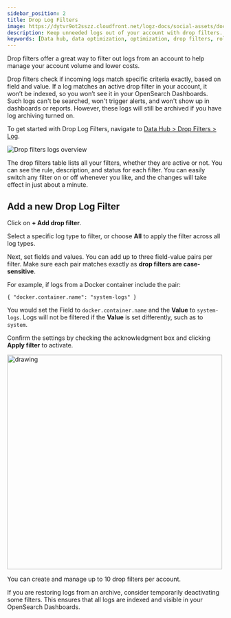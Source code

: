 ```yaml
---
sidebar_position: 2
title: Drop Log Filters
image: https://dytvr9ot2sszz.cloudfront.net/logz-docs/social-assets/docs-social.jpg
description: Keep unneeded logs out of your account with drop filters.
keywords: [Data hub, data optimization, optimization, drop filters, rollups, metrics, recommendations]
---
```




Drop filters offer a great way to filter out logs from an account to help manage your account volume and lower costs.

Drop filters check if incoming logs match specific criteria exactly, based on field and value. If a log matches an active drop filter in your account, it won’t be indexed, so you won’t see it in your OpenSearch Dashboards. Such logs can't be searched, won't trigger alerts, and won't show up in dashboards or reports. However, these logs will still be archived if you have log archiving turned on.

To get started with Drop Log Filters, navigate to [Data Hub > Drop Filters > Log](https://app.logz.io/#/dashboard/tools/logs-drop-filters).

![Drop filters logs overview](https://dytvr9ot2sszz.cloudfront.net/logz-docs/drop-filters/drop-filter-log-main.png)

The drop filters table lists all your filters, whether they are active or not. You can see the rule, description, and status for each filter. You can easily switch any filter on or off whenever you like, and the changes will take effect in just about a minute.

## Add a new Drop Log Filter

Click on **+ Add drop filter**.

Select a specific log type to filter, or choose **All** to apply the filter across all log types.

Next, set fields and values. You can add up to three field-value pairs per filter. Make sure each pair matches exactly as **drop filters are case-sensitive**.

For example, if logs from a Docker container include the pair:


`{ "docker.container.name": "system-logs" }`


You would set the Field to `docker.container.name` and the **Value** to `system-logs`. Logs will not be filtered if the **Value** is set differently, such as to `system`.

Confirm the settings by checking the acknowledgment box and clicking **Apply filter** to activate.


<img src="https://dytvr9ot2sszz.cloudfront.net/logz-docs/drop-filters/new-drop-filter-log-1.png" alt="drawing" width="500"/>


You can create and manage up to 10 drop filters per account.

If you are restoring logs from an archive, consider temporarily deactivating some filters. This ensures that all logs are indexed and visible in your OpenSearch Dashboards.